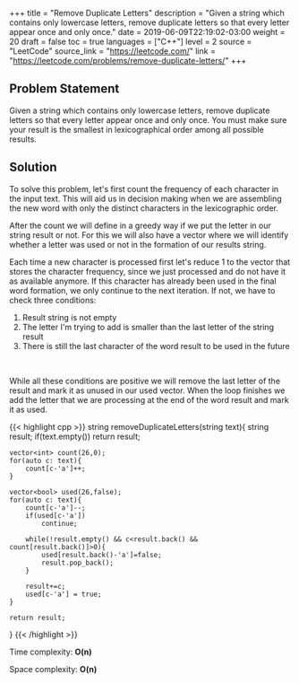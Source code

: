 +++
title = "Remove Duplicate Letters"
description = "Given a string which contains only lowercase letters, remove duplicate letters so that every letter appear once and only once."
date = 2019-06-09T22:19:02-03:00
weight = 20
draft = false
toc = true
languages = ["C++"]
level = 2
source = "LeetCode"
source_link = "https://leetcode.com/"
link = "https://leetcode.com/problems/remove-duplicate-letters/"
+++
<h2 class="title is-4"> Problem Statement </h2>

Given a string which contains only lowercase letters, remove duplicate letters so that every letter appear once and only once. You must make sure your result is the smallest in lexicographical order among all possible results.

<h2 class="title is-5"> Solution </h2>

To solve this problem, let's first count the frequency of each character in the input text. This will aid us in decision making 
when we are assembling the new word with only the distinct characters in the lexicographic order.

After the count we will define in a greedy way if we put the letter in our string result or not. For this we will also have a vector where we will identify whether a letter was used or not in the formation of our results string.

Each time a new character is processed first let's reduce 1 to the vector that stores the character frequency, since we just processed  and do not have it as available anymore. If this character has already been used in the final word formation, we only continue to the next iteration. If not, we have to check three conditions:

<div class="margin_left">
  <ol>
    <li>Result string is not empty</li>
    <li>The letter I'm trying to add is smaller than the last letter of the string result</li>
    <li>There is still the last character of the word result to be used in the future</li>
  </ol>
</div>
</br>

While all these conditions are positive we will remove the last letter of the result and mark it as unused in our used vector. When the loop finishes we add the letter that we are processing at the end of the word result and mark it as used.

{{< highlight cpp >}}
string removeDuplicateLetters(string text){
    string result;
    if(text.empty())
        return result;

    vector<int> count(26,0);
    for(auto c: text){
        count[c-'a']++;
    }

    vector<bool> used(26,false);
    for(auto c: text){
        count[c-'a']--;
        if(used[c-'a'])
            continue;
        
        while(!result.empty() && c<result.back() && count[result.back()]>0){
            used[result.back()-'a']=false;
            result.pop_back();
        }

        result+=c;
        used[c-'a'] = true;
    }

    return result;
}
{{< /highlight >}}

Time complexity: **O(n)**

Space complexity: **O(n)**